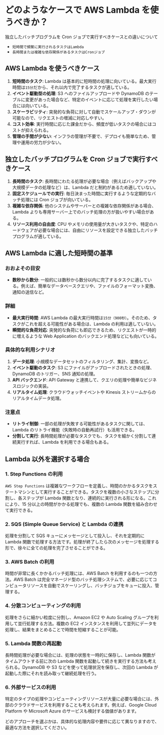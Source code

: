 # どのようなケースで AWS Lambda を使うべきか？

独立したバッチプログラムを Cron ジョブで実行すべきケースとの違いについて

- `短時間で頻繁に実行されるタスクはLambda`
- `長時間または複雑な依存関係があるタスクはCronジョブ`

## AWS Lambda を使うべきケース

1. **短時間のタスク**: Lambda は基本的に短時間の処理に向いている。最大実行時間は`15分`だから、それ以内で完了するタスクが適している。
2. **イベント駆動型の処理**: S3 へのファイルアップロードや DynamoDB のテーブルに変更があった場合など、特定のイベントに応じて処理を実行したい場合には向いている。
3. **スケーラビリティ**: 突発的な負荷に対して自動でスケールアップ・ダウンが可能なので、リクエストの増減に対応しやすい。
4. **コスト効率**: 実行時間に応じた課金だから、頻度が低いタスクの場合にはコストが抑えられる。
5. **管理の手間が少ない**: インフラの管理が不要で、デプロイも簡単なため、管理や運用の労力が少ない。

## 独立したバッチプログラムを Cron ジョブで実行すべきケース

1. **長時間のタスク**: 長時間にわたる処理が必要な場合（例えばバックアップや大規模データの処理など）は、Lambda だと制約があるため適していない。
2. **固定スケジュールでの実行**: 毎日決まった時間に実行するような定期的なバッチ処理には Cron ジョブが向いている。
3. **複雑な依存関係**: 他のシステムやサーバーとの複雑な依存関係がある場合、Lambda よりも専用サーバー上でのバッチ処理の方が扱いやすい場合がある。
4. **リソース利用の自由度**: CPU やメモリの使用量が大きいタスクや、特定のハードウェアが必要な場合には、自由にリソースを設定できる独立したバッチプログラムが適している。

## AWS Lambda に適した短時間の基準

### おおよその目安

- **数秒から数分**: 一般的には数秒から数分以内に完了するタスクに適している。例えば、簡単なデータベースクエリや、ファイルのフォーマット変換、通知の送信など。

### 詳細

- **最大実行時間**: AWS Lambda の最大実行時間は`15分（900秒）`。そのため、タスクがこれを超える可能性がある場合は、Lambda の利用は適していない。
- **瞬間的な負荷対応**: 突発的な負荷にも即応できるため、リクエストが一時的に増えるような Web Application のバックエンド処理などにも向いている。

### 具体的な利用シナリオ

1. **データ処理**: 小規模なデータセットのフィルタリング、集計、変換など。
2. **イベント駆動のタスク**: S3 にファイルがアップロードされたときの処理、DynamoDB のトリガー、SNS 通知の処理。
3. **API バックエンド**: API Gateway と連携して、クエリの処理や簡単なビジネスロジックの実装。
4. **リアルタイム処理**: クラウドウォッチイベントや Kinesis ストリームからのリアルタイムデータ処理。

### 注意点

- **リトライ制御**: 一部の処理が失敗する可能性があるタスクに関しては、Lambda のリトライ機能（失敗時の自動再試行）も活用できる。
- **分割して実行**: 長時間処理が必要なタスクでも、タスクを細かく分割して連続実行すれば、Lambda を利用できる場合もある。

## Lambda 以外を選択する場合

### 1. Step Functions の利用

`AWS Step Functions` は複雑なワークフローを定義し、時間のかかるタスクをステートマシンとして実行することができる。タスクを複数の小さなステップに分割し、各ステップが Lambda 関数となり、連続的に実行される形になる。これにより、15 分以上の時間がかかる処理でも、複数の Lambda 関数を組み合わせて実行できる。

### 2. SQS (Simple Queue Service) と Lambda の連携

処理を分割して SQS キューにメッセージとして投入し、それを定期的に Lambda 関数で処理する方法です。処理が終了したら次のメッセージを処理する形で、徐々に全ての処理を完了させることができる。

### 3. AWS Batch の利用

時間が非常に長くかかるバッチ処理には、AWS Batch を利用するのも一つの方法。AWS Batch は完全マネージド型のバッチ処理システムで、必要に応じてコンピュータリソースを自動でスケーリングし、バッチジョブをキューに投入、管理する。

### 4. 分散コンピューティングの利用

処理をさらに細かい粒度に分割し、Amazon EC2 や Auto Scaling グループを利用して並行処理する方法。複数の EC2 インスタンスを利用して並列にデータを処理し、結果をまとめることで時間を短縮することが可能。

### 5. Lambda 関数の再起動

長時間処理が必要な場合には、処理の状態を一時的に保存し、Lambda 関数がタイムアウトする前に次の Lambda 関数を起動して続きを実行する方法も考えられる。DynamoDB や S3 などを使って処理状況を保存し、次回の Lambda が起動した際にそれを読み取って継続処理を行う。

### 6. 外部サービスの利用

特定のタイプの処理やコンピューティングリソースが大量に必要な場合には、外部のクラウドサービスを利用することも考えられます。例えば、Google Cloud Platform や Microsoft Azure のサービスも検討する価値があります。

どのアプローチを選ぶかは、具体的な処理内容や要件に応じて異なりますので、最適な方法を選択してください。
